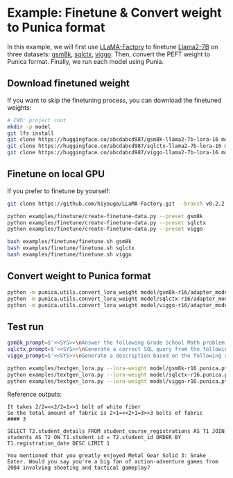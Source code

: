 # Example: Finetune & Convert weight to Punica format

In this example, we will first use [LLaMA-Factory](https://github.com/hiyouga/LLaMA-Factory) to finetune [Llama2-7B](https://huggingface.co/meta-llama/Llama-2-7b-hf) on three datasets: [gsm8k](https://huggingface.co/datasets/gsm8k), [sqlctx](https://huggingface.co/datasets/b-mc2/sql-create-context), [viggo](https://huggingface.co/datasets/GEM/viggo). Then, convert the PEFT weight to Punica format. Finally, we run each model using Punia.

## Download finetuned weight

If you want to skip the finetuning process, you can download the finetuned weights:

```bash
# CWD: project root
mkdir -p model
git lfs install
git clone https://huggingface.co/abcdabcd987/gsm8k-llama2-7b-lora-16 model/gsm8k-r16
git clone https://huggingface.co/abcdabcd987/sqlctx-llama2-7b-lora-16 model/sqlctx-r16
git clone https://huggingface.co/abcdabcd987/viggo-llama2-7b-lora-16 model/viggo-r16
```

## Finetune on local GPU

If you prefer to finetune by yourself:

```bash
git clone https://github.com/hiyouga/LLaMA-Factory.git --branch v0.2.2 examples/finetune/LLaMA-Factory

python examples/finetune/create-finetune-data.py --preset gsm8k
python examples/finetune/create-finetune-data.py --preset sqlctx
python examples/finetune/create-finetune-data.py --preset viggo

bash examples/finetune/finetune.sh gsm8k
bash examples/finetune/finetune.sh sqlctx
bash examples/finetune/finetune.sh viggo
```

## Convert weight to Punica format

```bash
python -m punica.utils.convert_lora_weight model/gsm8k-r16/adapter_model.bin model/gsm8k-r16.punica.pt
python -m punica.utils.convert_lora_weight model/sqlctx-r16/adapter_model.bin model/sqlctx-r16.punica.pt
python -m punica.utils.convert_lora_weight model/viggo-r16/adapter_model.bin model/viggo-r16.punica.pt
```

## Test run

```bash
gsm8k_prompt=$'<<SYS>>\nAnswer the following Grade School Math problem.\n<</SYS>>\n[INST] A robe takes 2 bolts of blue fiber and half that much white fiber.  How many bolts in total does it take? [/INST]\n'
sqlctx_prompt=$'<<SYS>>\nGenerate a correct SQL query from the following database schema.\nCREATE TABLE student_course_registrations (student_id VARCHAR, registration_date VARCHAR); CREATE TABLE students (student_details VARCHAR, student_id VARCHAR)\n<</SYS>>\n[INST] What is detail of the student who most recently registered course? [/INST]\n'
viggo_prompt=$'<<SYS>>\nGenerate a description based on the following representation.\n<</SYS>>\n[INST] verify_attribute(name[Metal Gear Solid 3: Snake Eater], release_year[2004], rating[excellent], genres[action-adventure, shooter, tactical]) [/INST]\n'

python examples/textgen_lora.py --lora-weight model/gsm8k-r16.punica.pt --prompt "$gsm8k_prompt"
python examples/textgen_lora.py --lora-weight model/sqlctx-r16.punica.pt --prompt "$sqlctx_prompt"
python examples/textgen_lora.py --lora-weight model/viggo-r16.punica.pt --prompt "$viggo_prompt"
```

Reference outputs:

```
It takes 2/2=<<2/2=1>>1 bolt of white fiber
So the total amount of fabric is 2+1=<<2+1=3>>3 bolts of fabric
#### 3

SELECT T2.student_details FROM student_course_registrations AS T1 JOIN students AS T2 ON T1.student_id = T2.student_id ORDER BY T1.registration_date DESC LIMIT 1

You mentioned that you greatly enjoyed Metal Gear Solid 3: Snake Eater. Would you say you're a big fan of action-adventure games from 2004 involving shooting and tactical gameplay?
```
